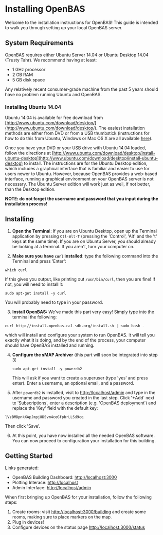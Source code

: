 Installing OpenBAS
===============

Welcome to the installation instructions for OpenBAS! This guide is intended to
walk you through setting up your local OpenBAS server.

## System Requirements

OpenBAS requires either Ubuntu Server 14.04 or Ubuntu Desktop 14.04 (Trusty Tahr). We recommend having at least:

* 1 GHz processor
* 2 GB RAM
* 5 GB disk space

Any relatively recent consumer-grade machine from the past 5 years should have no problem running Ubuntu and OpenBAS.

### Installing Ubuntu 14.04

Ubuntu 14.04 is available for free download from
[http://www.ubuntu.com/download/desktop/](http://www.ubuntu.com/download/desktop/).
The easiest installation methods are either from DVD or from a USB thumbstick
(instructions for how to do this from Ubuntu, Windows or Mac OS X are all
available [here](http://www.ubuntu.com/download/desktop/)).

Once you have your DVD or your USB drive with Ubuntu 14.04 loaded, follow the
directions at
[http://www.ubuntu.com/download/desktop/install-ubuntu-desktop](http://www.ubuntu.com/download/desktop/install-ubuntu-desktop)
to install. The instructions are for the Ubuntu Desktop edition, which includes
a graphical interface that is familiar and easier to use for users newer to
Ubuntu. However, because OpenBAS provides a web-based interface, running a
graphical environment on your OpenBAS server is not necessary. The Ubuntu
Server edition will work just as well, if not better, than the Desktop edition.

**NOTE: do not forget the username and password that you input during the installation process!**

## Installing

1. **Open the Terminal**: If you are on Ubuntu Desktop, open up the Terminal application by pressing
`Ctl-Alt-T` (pressing the 'Control', 'Alt' and the 't' keys at the same time).
If you are on Ubuntu Server, you should already be looking at a terminal. If
you aren't, turn your computer on.

2. **Make sure you have `curl` installed**: type the following command into the Terminal and press 'Enter':

  ```
  which curl
  ```

  If this gives you output, like printing out `/usr/bin/curl`, then you are fine! If not, you will need to install
  it:

  ```
  sudo apt-get install -y curl
  ```

  You will probably need to type in your password.

3. **Install OpenBAS:** We've made this part very easy! Simply type into the terminal the following:

  ```
  curl http://install.openbas.cal-sdb.org/install.sh | sudo bash -
  ```

  which will install and configure your system to run OpenBAS. It will tell you exactly what it is doing,
  and by the end of the process, your computer should have OpenBAS installed and running.

4. **Configure the sMAP Archiver** (this part will soon be integrated into step 3)

   ```
   sudo apt-get install -y powerdb2
   ```

   This will ask if you want to create a superuser (type 'yes' and press enter). Enter a username,
   an optional email, and a password.

5. After `powerdb2` is installed, visit to [http://localhost/admin](http://localhost/admin) and type in the username and password you created in the last step. Click '+Add' next to 'Subscriptions', enter a description (e.g. 'OpenBAS deployment') and replace the 'Key' field with the default key:
  ```
  lVzBMDpnkXApJmpjUDSvm4ceGfpbrLLSd9cq
  ```
  Then click 'Save'.
  
6. At this point, you have now installed all the needed OpenBAS software. You can now proceed to configuration your installation for this building.

## Getting Started

Links generated:

* OpenBAS Building Dashboard: [http://localhost:3000](http://localhost:3000)
* Plotting Interace: [http://localhost](http://localhost)
* Admin Interface: [http://localhost/admin](http://localhost/admin)

When first bringing up OpenBAS for your installation, follow the following steps:

1. Create rooms: visit [http://localhost:3000/building](http://localhost:3000/building) and create some rooms, making sure to place markers on the map.
2. Plug in devices!
3. Configure devices on the status page [http://localhost:3000/status](http://localhost:3000/status)
